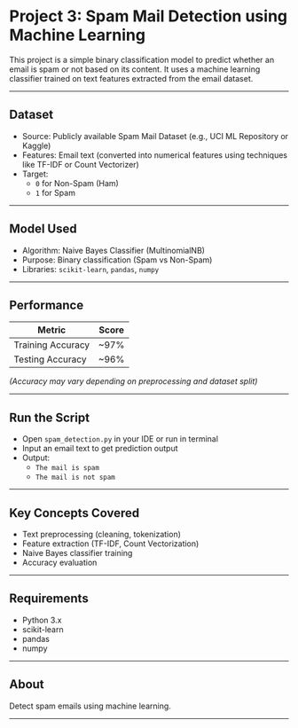 # Project 3: Spam Mail Detection using Machine Learning

This project is a simple binary classification model to predict whether an email is spam or not based on its content. It uses a machine learning classifier trained on text features extracted from the email dataset.

---

## Dataset

- Source: Publicly available Spam Mail Dataset (e.g., UCI ML Repository or Kaggle)  
- Features: Email text (converted into numerical features using techniques like TF-IDF or Count Vectorizer)  
- Target:  
  - `0` for Non-Spam (Ham)  
  - `1` for Spam  

---

## Model Used

- Algorithm: Naive Bayes Classifier (MultinomialNB)  
- Purpose: Binary classification (Spam vs Non-Spam)  
- Libraries: `scikit-learn`, `pandas`, `numpy`  

---

## Performance

| Metric             | Score   |
|---------------------|---------|
| Training Accuracy   | ~97%    |
| Testing Accuracy    | ~96%    |

*(Accuracy may vary depending on preprocessing and dataset split)*

---

## Run the Script

- Open `spam_detection.py` in your IDE or run in terminal  
- Input an email text to get prediction output  
- Output:  
  - `The mail is spam`  
  - `The mail is not spam`  

---

## Key Concepts Covered

- Text preprocessing (cleaning, tokenization)  
- Feature extraction (TF-IDF, Count Vectorization)  
- Naive Bayes classifier training  
- Accuracy evaluation  

---

## Requirements

- Python 3.x  
- scikit-learn  
- pandas  
- numpy  

---

## About

Detect spam emails using machine learning.  

---
